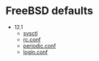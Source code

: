 # FreeBSD defaults

- 12.1
  - [sysctl](12.1-R/sysctl.md)
  - [rc.conf](https://github.com/freebsd/freebsd/blob/release/12.1.0/libexec/rc/rc.conf)
  - [periodic.conf](https://github.com/freebsd/freebsd/blob/release/12.1.0/usr.sbin/periodic/periodic.conf)
  - [login.conf](https://github.com/freebsd/freebsd/blob/release/12.1.0/usr.bin/login/login.conf)
